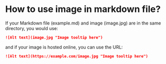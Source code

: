 # How to use image in markdown file?

If your Markdown file (example.md) and image (image.jpg) are in the same directory, you would use:

```markdown
![Alt text](image.jpg "Image tooltip here")
```

and if your image is hosted online, you can use the URL:

```markdown
![Alt text](https://example.com/image.jpg "Image tooltip here")
```
